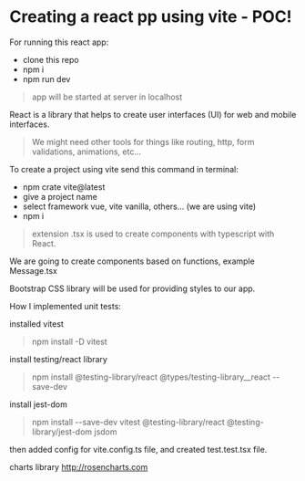 # Creating a react pp using vite - POC!

For running this react app:

- clone this repo
- npm i
- npm run dev

> app will be started at server in localhost

React is a library that helps to create user interfaces (UI) for web and mobile interfaces.

> We might need other tools for things like routing, http, form validations, animations, etc...

To create a project using vite send this command in terminal:

- npm crate vite@latest
- give a project name
- select framework vue, vite vanilla, others... (we are using vite)
- npm i

> extension .tsx is used to create components with typescript with React.

We are going to create components based on functions, example Message.tsx

Bootstrap CSS library will be used for providing styles to our app.

How I implemented unit tests:

installed vitest

> npm install -D vitest

install testing/react library

> npm install @testing-library/react @types/testing-library\_\_react --save-dev

install jest-dom

> npm install --save-dev vitest @testing-library/react @testing-library/jest-dom jsdom

then added config for vite.config.ts file, and created test.test.tsx file.

charts library
http://rosencharts.com
